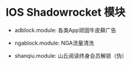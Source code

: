 # IOS Shadowrocket 模块

- adblock.module: 各类App顽固牛皮藓广告

- ngablock.module: NGA流量清洗

- shanqiu.module: 山丘阅读终身会员解锁（伪）
